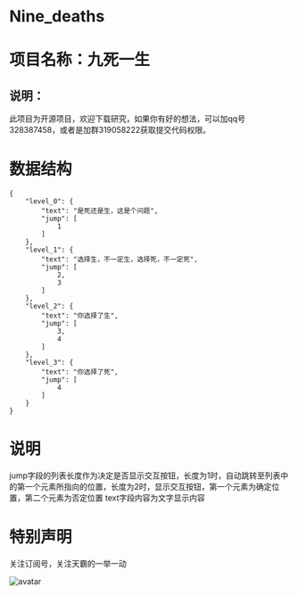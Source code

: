 # Nine_deaths
# 项目名称：九死一生
## 说明：
  此项目为开源项目，欢迎下载研究，如果你有好的想法，可以加qq号328387458，或者是加群319058222获取提交代码权限。
# 数据结构
```
{
    "level_0": {
        "text": "是死还是生，这是个问题",
        "jump": [
            1
        ]
    },
    "level_1": {
        "text": "选择生，不一定生，选择死，不一定死",
        "jump": [
            2,
            3
        ]
    },
    "level_2": {
        "text": "你选择了生",
        "jump": [
            3,
            4
        ]
    },
    "level_3": {
        "text": "你选择了死",
        "jump": [
            4
        ]
    }
}
```
# 说明
jump字段的列表长度作为决定是否显示交互按钮，长度为1时，自动跳转至列表中的第一个元素所指向的位置，长度为2时，显示交互按钮，第一个元素为确定位置，第二个元素为否定位置
text字段内容为文字显示内容


# 特别声明
关注订阅号，关注天霸的一举一动

![avatar](https://haoyuan336.github.io/Nine_deaths/erweima.jpeg)
